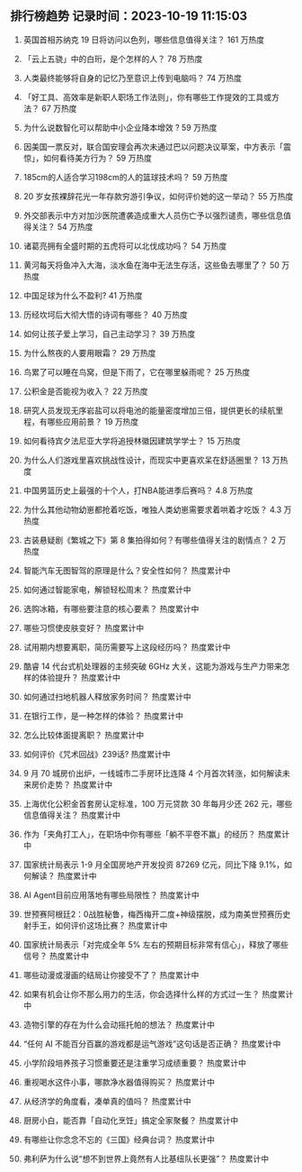 
## 排行榜趋势 记录时间：2023-10-19 11:15:03
  
  1. 英国首相苏纳克 19 日将访问以色列，哪些信息值得关注？ 161 万热度
    
  2. 「云上五骁」中的白珩，是个怎样的人？ 78 万热度
    
  3. 人类最终能够将自身的记忆乃至意识上传到电脑吗？ 74 万热度
    
  4. 「好工具、高效率是新职人职场工作法则」，你有哪些工作提效的工具或方法？ 67 万热度
    
  5. 为什么说数智化可以帮助中小企业降本增效 ? 59 万热度
    
  6. 因美国一票反对，联合国安理会再次未通过巴以问题决议草案，中方表示「震惊」，如何看待美方行为？ 59 万热度
    
  7. 185cm的人适合学习198cm的人的篮球技术吗？ 59 万热度
    
  8. 20 岁女孩裸辞花光一年存款穷游引争议，如何评价她的这一举动？ 55 万热度
    
  9. 外交部表示中方对加沙医院遭袭造成重大人员伤亡予以强烈谴责，哪些信息值得关注？ 54 万热度
    
  10. 诸葛亮拥有全盛时期的五虎将可以北伐成功吗？ 54 万热度
    
  11. 黄河每天将鱼冲入大海，淡水鱼在海中无法生存活，这些鱼去哪里了？ 50 万热度
    
  12. 中国足球为什么不盈利? 41 万热度
    
  13. 历经坎坷后大彻大悟的诗词有哪些？ 40 万热度
    
  14. 如何让孩子爱上学习，自己主动学习？ 39 万热度
    
  15. 为什么熬夜的人要用眼霜？ 29 万热度
    
  16. 鸟累了可以睡在鸟窝，但是下雨了，它在哪里躲雨呢？ 25 万热度
    
  17. 公积金是否能视为收入？ 22 万热度
    
  18. 研究人员发现无序岩盐可以将电池的能量密度增加三倍，提供更长的续航里程，有哪些应用前景？ 19 万热度
    
  19. 如何看待宾夕法尼亚大学将追授林徽因建筑学学士？ 15 万热度
    
  20. 为什么人们游戏里喜欢挑战性设计，而现实中更喜欢呆在舒适圈里？ 13 万热度
    
  21. 中国男篮历史上最强的十个人，打NBA能进季后赛吗？ 4.8 万热度
    
  22. 为什么其他动物幼崽都抢着吃饭，唯独人类幼崽需要求着哄着才吃饭？ 4.3 万热度
    
  23. 古装悬疑剧《繁城之下》第 8 集拍得如何？有哪些值得关注的剧情点？ 2 万热度
    
  24. 智能汽车无图智驾的原理是什么？安全性如何？ 热度累计中
    
  25. 如何通过智能家电，解锁轻松周末？ 热度累计中
    
  26. 选购冰箱，有哪些要注意的核心要素？ 热度累计中
    
  27. 哪些习惯使皮肤变好？ 热度累计中
    
  28. 试用期内想要离职，简历需要写上这段经历吗？ 热度累计中
    
  29. 酷睿 14 代台式机处理器的主频突破 6GHz 大关，这能为游戏与生产力带来怎样的体验提升？ 热度累计中
    
  30. 如何通过扫地机器人释放家务时间？ 热度累计中
    
  31. 在银行工作，是一种怎样的体验？ 热度累计中
    
  32. 怎么比较体面提离职？ 热度累计中
    
  33. 如何评价《咒术回战》239话? 热度累计中
    
  34. 9 月 70 城房价出炉，一线城市二手房环比连降 4 个月首次转涨，如何解读未来房价走势？ 热度累计中
    
  35. 上海优化公积金首套房认定标准，100 万元贷款 30 年每月少还 262 元，哪些信息值得关注？ 热度累计中
    
  36. 作为「夹角打工人」，在职场中你有哪些「躺不平卷不赢」的经历？ 热度累计中
    
  37. 国家统计局表示 1-9 月全国房地产开发投资 87269 亿元，同比下降 9.1%，如何解读？ 热度累计中
    
  38. AI Agent目前应用落地有哪些局限性？ 热度累计中
    
  39. 世预赛阿根廷2：0战胜秘鲁，梅西梅开二度+神级摆脱，成为南美世预赛历史射手王，如何评价这场比赛？ 热度累计中
    
  40. 国家统计局表示「对完成全年 5% 左右的预期目标非常有信心」，释放了哪些信号？ 热度累计中
    
  41. 哪些动漫或漫画的结局让你接受不了？ 热度累计中
    
  42. 如果有机会让你不那么用力的生活，你会选择什么样的方式过一生？ 热度累计中
    
  43. 造物引擎的存在为什么会动摇托帕的想法？ 热度累计中
    
  44. “任何 AI 不能百分百赢的游戏都是运气游戏”这句话是否正确？ 热度累计中
    
  45. 小学阶段培养孩子习惯重要还是注重学习成绩重要？ 热度累计中
    
  46. 重视喝水这件小事，哪款净水器值得购买？ 热度累计中
    
  47. 从经济学的角度看，凑单真的值吗？ 热度累计中
    
  48. 厨房小白，能否靠「自动化烹饪」搞定全家聚餐？ 热度累计中
    
  49. 有哪些让你念念不忘的《三国》经典台词？ 热度累计中
    
  50. 弗利萨为什么说“想不到世界上竟然有人比基纽队长更强”？ 热度累计中
    